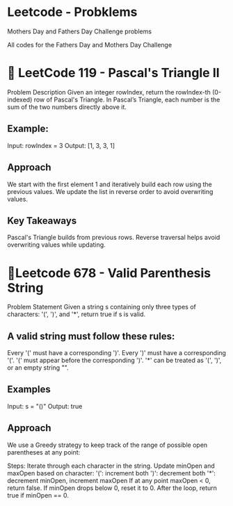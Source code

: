 # Leetcode - Probklems
Mothers Day and Fathers Day Challenge problems

All codes for the Fathers Day and Mothers Day Challenge
# 🚀 LeetCode 119 - Pascal's Triangle II
Problem Description
Given an integer rowIndex, return the rowIndex-th (0-indexed) row of Pascal's Triangle. In Pascal’s Triangle, each number is the sum of the two numbers directly above it.

## Example:
Input: rowIndex = 3 Output: [1, 3, 3, 1]

## Approach
We start with the first element 1 and iteratively build each row using the previous values.
We update the list in reverse order to avoid overwriting values.

## Key Takeaways
Pascal's Triangle builds from previous rows. Reverse traversal helps avoid overwriting values while updating.

# 🚀Leetcode 678 - Valid Parenthesis String
Problem Statement
Given a string s containing only three types of characters: '(', ')', and '*', return true if s is valid.

## A valid string must follow these rules:
Every '(' must have a corresponding ')'.
Every ')' must have a corresponding '('.
'(' must appear before the corresponding ')'.
'*' can be treated as '(', ')', or an empty string "".

## Examples
Input: s = "()" Output: true

## Approach
We use a Greedy strategy to keep track of the range of possible open parentheses at any point:

Steps:
Iterate through each character in the string.
Update minOpen and maxOpen based on character:
'(': increment both
')': decrement both
'*': decrement minOpen, increment maxOpen
If at any point maxOpen < 0, return false.
If minOpen drops below 0, reset it to 0.
After the loop, return true if minOpen == 0.
